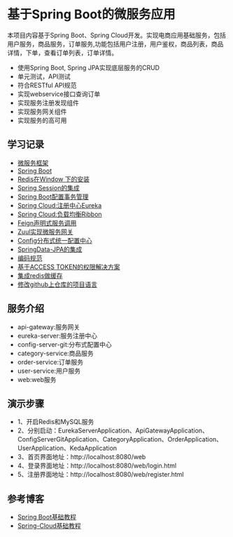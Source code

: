 # 基于Spring Boot的微服务应用

本项目内容基于Spring Boot、Spring Cloud开发。实现电商应用基础服务，包括用户服务，商品服务，订单服务,功能包括用户注册，用户鉴权，商品列表，商品详情，下单，查看订单列表，订单详情。

- 使用Spring Boot, Spring JPA实现底层服务的CRUD 
- 单元测试，API测试 
- 符合RESTful API规范 
- 实现webservice接口查询订单
- 实现服务注册发现组件
- 实现服务网关组件
- 实现服务的高可用

## 学习记录
- [微服务框架](https://github.com/suxiongwei/keda/blob/master/readme/micro_service.md)
- [Spring Boot](https://github.com/suxiongwei/keda/blob/master/readme/spring_boot.md)
- [Redis在Window 下的安装](https://github.com/suxiongwei/keda/blob/master/readme/redis.md)
- [Spring Session的集成](https://github.com/suxiongwei/keda/blob/master/readme/spring_session.md)
- [Spring Boot配置事务管理](https://github.com/suxiongwei/keda/blob/master/readme/transactional.md)
- [Spring Cloud:注册中心Eureka](https://github.com/suxiongwei/keda/blob/master/readme/eureka.md)
- [Spring Cloud:负载均衡Ribbon](https://github.com/suxiongwei/keda/blob/master/readme/ribbon.md)
- [Feign声明式服务调用](https://github.com/suxiongwei/keda/blob/master/readme/feign.md)
- [Zuul实现微服务网关](https://github.com/suxiongwei/keda/blob/master/readme/zuul.md)
- [Config分布式统一配置中心](https://github.com/suxiongwei/keda/blob/master/readme/config.md)
- [SpringData-JPA的集成](https://github.com/suxiongwei/keda/blob/master/readme/springData-jpa.md)
- [编码规范](https://github.com/suxiongwei/keda/blob/master/readme/coding_standards.md)
- [基于ACCESS TOKEN的权限解决方案](https://github.com/suxiongwei/keda/blob/master/readme/access_token.md)
- [集成redis做缓存](https://github.com/suxiongwei/keda/blob/master/readme/redis_cache.md)
- [修改github上仓库的项目语言](https://github.com/suxiongwei/keda/blob/master/readme/github_language.md)
## 服务介绍
* api-gateway:服务网关
* eureka-server:服务注册中心
* config-server-git:分布式配置中心
* category-service:商品服务
* order-service:订单服务
* user-service:用户服务
* web:web服务
## 演示步骤
- 1、开启Redis和MySQL服务
- 2、分别启动：EurekaServerApplication、ApiGatewayApplication、ConfigServerGitApplication、CategoryApplication、OrderApplication、UserApplication、KedaApplication
- 3、首页界面地址：http://localhost:8080/web
- 4、登录界面地址：http://localhost:8080/web/login.html
- 5、注册界面地址：http://localhost:8080/web/register.html

## 参考博客
- [Spring Boot基础教程](http://blog.didispace.com/Spring-Boot%E5%9F%BA%E7%A1%80%E6%95%99%E7%A8%8B/)
- [Spring-Cloud基础教程](http://blog.didispace.com/Spring-Cloud%E5%9F%BA%E7%A1%80%E6%95%99%E7%A8%8B/ )

